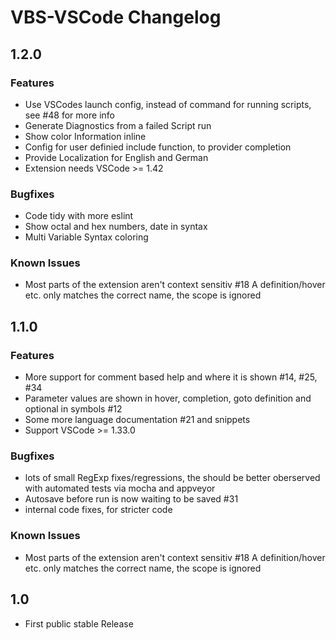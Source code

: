 # VBS-VSCode Changelog

## 1.2.0
### Features
- Use VSCodes launch config, instead of command for running scripts, see #48 for more info
- Generate Diagnostics from a failed Script run
- Show color Information inline
- Config for user definied include function, to provider completion
- Provide Localization for English and German
- Extension needs VSCode >= 1.42

### Bugfixes
- Code tidy with more eslint
- Show octal and hex numbers, date in syntax
- Multi Variable Syntax coloring

### Known Issues
- Most parts of the extension aren't context sensitiv #18
  A definition/hover etc. only matches the correct name, the scope is ignored


## 1.1.0
### Features
- More support for comment based help and where it is shown #14, #25, #34
- Parameter values are shown in hover, completion,  goto definition and optional in symbols #12
- Some more language documentation #21 and snippets
- Support VSCode >= 1.33.0

### Bugfixes
- lots of small RegExp fixes/regressions, the should be better oberserved with automated tests via mocha and appveyor
- Autosave before run is now waiting to be saved #31
- internal code fixes, for stricter code

### Known Issues
- Most parts of the extension aren't context sensitiv #18
  A definition/hover etc. only matches the correct name, the scope is ignored

## 1.0
- First public stable Release